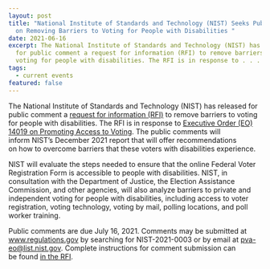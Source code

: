 ```yaml
---
layout: post
title: "National Institute of Standards and Technology (NIST) Seeks Public Input
  on Removing Barriers to Voting for People with Disabilities "
date: 2021-06-16
excerpt: The National Institute of Standards and Technology (NIST) has released
  for public comment a request for information (RFI) to remove barriers to
  voting for people with disabilities. The RFI is in response to . . .
tags:
  - current events
featured: false
---
```

The National Institute of Standards and Technology (NIST) has released for public comment a [request for information (RFI)](https://www.federalregister.gov/documents/2021/06/16/2021-12619/promoting-access-to-voting) to remove barriers to voting for people with disabilities. The RFI is in response to [Executive Order (EO) 14019 on Promoting Access to Voting](https://nam10.safelinks.protection.outlook.com/?url=https%3A%2F%2Fwww.federalregister.gov%2Fdocuments%2F2021%2F03%2F10%2F2021-05087%2Fpromoting-access-to-voting&data=04%7C01%7CPavithran%40access-board.gov%7C2acdb832b191476d4f6008d92c240e5a%7Cfc6093f5e55e4f93b2cf26d0822201c9%7C0%7C0%7C637589355651004798%7CUnknown%7CTWFpbGZsb3d8eyJWIjoiMC4wLjAwMDAiLCJQIjoiV2luMzIiLCJBTiI6Ik1haWwiLCJXVCI6Mn0%3D%7C1000&sdata=VNG%2BHRE%2BhhtnTPZEMkaztPYUrW5XNWRps2zNCxHdJsM%3D&reserved=0). The public comments will inform NIST’s December 2021 report that will offer recommendations on how to overcome barriers that these voters with disabilities experience. 

NIST will evaluate the steps needed to ensure that the online Federal Voter Registration Form is accessible to people with disabilities. NIST, in consultation with the Department of Justice, the Election Assistance Commission, and other agencies, will also analyze barriers to private and independent voting for people with disabilities, including access to voter registration, voting technology, voting by mail, polling locations, and poll worker training.  

Public comments are due July 16, 2021. Comments may be submitted at www.regulations.gov by searching for NIST-2021-0003 or by email at pva-eo@list.nist.gov. Complete instructions for comment submission can be found [in the RFI](https://www.federalregister.gov/documents/2021/06/16/2021-12619/promoting-access-to-voting).